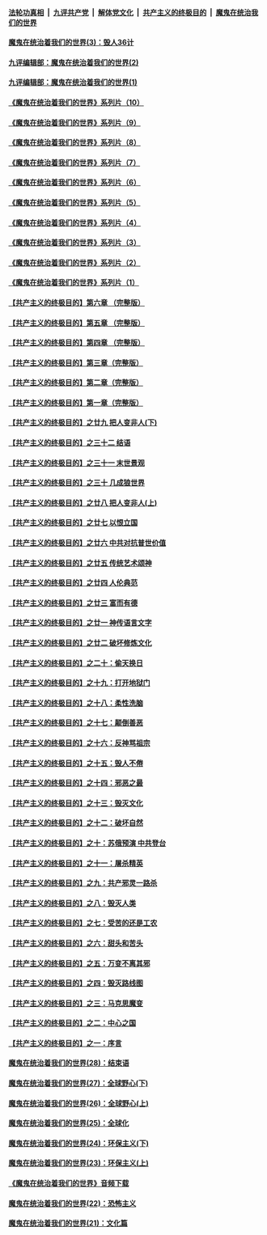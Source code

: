 

####  [法轮功真相](../../../../basic/blob/master/README.md?t=09162202) &nbsp;|&nbsp; [九评共产党](../../../../9ping.md/blob/master/README.md?t=09162202) &nbsp;|&nbsp; [解体党文化](../../../../jtdwh.md/blob/master/README.md?t=09162202)  &nbsp;|&nbsp; [共产主义的终极目的](../../../../gczydzjmd.md/blob/master/README.md?t=09162202) &nbsp;|&nbsp; [魔鬼在统治我们的世界](../../../../mgztzwmdsj.md/blob/master/README.md?t=09162202) 

#### [魔鬼在统治着我们的世界(3)：毁人36计](../pages/nsc422/n10411583.md?t=09162202) 

#### [九评编辑部：魔鬼在统治着我们的世界(2)](../pages/nsc422/n10410036.md?t=09162202) 

#### [九评编辑部：魔鬼在统治着我们的世界(1)](../pages/nsc422/n10406825.md?t=09162202) 

#### [《魔鬼在统治着我们的世界》系列片（10）](../pages/nsc422/n12292670.md?t=09162202) 

#### [《魔鬼在统治着我们的世界》系列片（9）](../pages/nsc422/n12290859.md?t=09162202) 

#### [《魔鬼在统治着我们的世界》系列片（8）](../pages/nsc422/n12287445.md?t=09162202) 

#### [《魔鬼在统治着我们的世界》系列片（7）](../pages/nsc422/n12283425.md?t=09162202) 

#### [《魔鬼在统治着我们的世界》系列片（6）](../pages/nsc422/n12282314.md?t=09162202) 

#### [《魔鬼在统治着我们的世界》系列片（5）](../pages/nsc422/n12281419.md?t=09162202) 

#### [《魔鬼在统治着我们的世界》系列片（4）](../pages/nsc422/n12274024.md?t=09162202) 

#### [《魔鬼在统治着我们的世界》系列片（3）](../pages/nsc422/n12271322.md?t=09162202) 

#### [《魔鬼在统治着我们的世界》系列片（2）](../pages/nsc422/n12269049.md?t=09162202) 

#### [《魔鬼在统治着我们的世界》系列片（1）](../pages/nsc422/n12267575.md?t=09162202) 

#### [【共产主义的终极目的】第六章 （完整版）](../pages/nsc422/n11428913.md?t=09162202) 

#### [【共产主义的终极目的】第五章 （完整版）](../pages/nsc422/n11428912.md?t=09162202) 

#### [【共产主义的终极目的】第四章 （完整版）](../pages/nsc422/n11428907.md?t=09162202) 

#### [【共产主义的终极目的】第三章（完整版）](../pages/nsc422/n11428848.md?t=09162202) 

#### [【共产主义的终极目的】第二章（完整版）](../pages/nsc422/n11428831.md?t=09162202) 

#### [【共产主义的终极目的】第一章（完整版）](../pages/nsc422/n11417651.md?t=09162202) 

#### [【共产主义的终极目的】之廿九 把人变非人(下)](../pages/nsc422/n11344140.md?t=09162202) 

#### [【共产主义的终极目的】之三十二 结语](../pages/nsc422/n11360535.md?t=09162202) 

#### [【共产主义的终极目的】之三十一 末世景观](../pages/nsc422/n11351129.md?t=09162202) 

#### [【共产主义的终极目的】之三十 几成狼世界](../pages/nsc422/n11348280.md?t=09162202) 

#### [【共产主义的终极目的】之廿八 把人变非人(上)](../pages/nsc422/n11340492.md?t=09162202) 

#### [【共产主义的终极目的】之廿七 以恨立国](../pages/nsc422/n11336944.md?t=09162202) 

#### [【共产主义的终极目的】之廿六 中共对抗普世价值](../pages/nsc422/n11324785.md?t=09162202) 

#### [【共产主义的终极目的】之廿五 传统艺术颂神](../pages/nsc422/n11296396.md?t=09162202) 

#### [【共产主义的终极目的】之廿四 人伦典范](../pages/nsc422/n11296397.md?t=09162202) 

#### [【共产主义的终极目的】之廿三 富而有德](../pages/nsc422/n11283598.md?t=09162202) 

#### [【共产主义的终极目的】之廿一 神传语言文字](../pages/nsc422/n11263265.md?t=09162202) 

#### [【共产主义的终极目的】之廿二 破坏修炼文化](../pages/nsc422/n11245728.md?t=09162202) 

#### [【共产主义的终极目的】之二十：偷天换日](../pages/nsc422/n11238846.md?t=09162202) 

#### [【共产主义的终极目的】之十九：打开地狱门](../pages/nsc422/n11206376.md?t=09162202) 

#### [【共产主义的终极目的】之十八：柔性洗脑](../pages/nsc422/n11199994.md?t=09162202) 

#### [【共产主义的终极目的】之十七：颠倒善恶](../pages/nsc422/n11179782.md?t=09162202) 

#### [【共产主义的终极目的】之十六：反神骂祖宗](../pages/nsc422/n11166798.md?t=09162202) 

#### [【共产主义的终极目的】之十五：毁人不倦](../pages/nsc422/n11166792.md?t=09162202) 

#### [【共产主义的终极目的】之十四：邪恶之最](../pages/nsc422/n11150249.md?t=09162202) 

#### [【共产主义的终极目的】之十三：毁灭文化](../pages/nsc422/n11135227.md?t=09162202) 

#### [【共产主义的终极目的】之十二：破坏自然](../pages/nsc422/n11135214.md?t=09162202) 

#### [【共产主义的终极目的】之十：苏俄预演 中共登台](../pages/nsc422/n11118424.md?t=09162202) 

#### [【共产主义的终极目的】之十一：屠杀精英](../pages/nsc422/n11118442.md?t=09162202) 

#### [【共产主义的终极目的】之九：共产邪灵一路杀](../pages/nsc422/n11114139.md?t=09162202) 

#### [【共产主义的终极目的】之八：毁灭人类](../pages/nsc422/n11108503.md?t=09162202) 

#### [【共产主义的终极目的】之七：受苦的还是工农](../pages/nsc422/n11101809.md?t=09162202) 

#### [【共产主义的终极目的】之六：甜头和苦头](../pages/nsc422/n11096971.md?t=09162202) 

#### [【共产主义的终极目的】之五：万变不离其邪](../pages/nsc422/n11091285.md?t=09162202) 

#### [【共产主义的终极目的】之四：毁灭路线图](../pages/nsc422/n11086284.md?t=09162202) 

#### [【共产主义的终极目的】之三：马克思魔变](../pages/nsc422/n11061941.md?t=09162202) 

#### [【共产主义的终极目的】之二：中心之国](../pages/nsc422/n11047728.md?t=09162202) 

#### [【共产主义的终极目的】之一：序言](../pages/nsc422/n11086077.md?t=09162202) 

#### [魔鬼在统治着我们的世界(28)：结束语](../pages/nsc422/n10936246.md?t=09162202) 

#### [魔鬼在统治着我们的世界(27)：全球野心(下)](../pages/nsc422/n10928319.md?t=09162202) 

#### [魔鬼在统治着我们的世界(26)：全球野心(上)](../pages/nsc422/n10900318.md?t=09162202) 

#### [魔鬼在统治着我们的世界(25)：全球化](../pages/nsc422/n10788205.md?t=09162202) 

#### [魔鬼在统治着我们的世界(24)：环保主义(下)](../pages/nsc422/n10695307.md?t=09162202) 

#### [魔鬼在统治着我们的世界(23)：环保主义(上)](../pages/nsc422/n10688613.md?t=09162202) 

#### [《魔鬼在统治着我们的世界》音频下载](../pages/nsc422/n10635553.md?t=09162202) 

#### [魔鬼在统治着我们的世界(22)：恐怖主义](../pages/nsc422/n10614727.md?t=09162202) 

#### [魔鬼在统治着我们的世界(21)：文化篇](../pages/nsc422/n10597706.md?t=09162202) 

